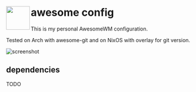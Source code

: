 <h1>
  <img align="left" width="64px" src="https://awesomewm.org/apidoc/images/AUTOGEN_wibox_logo_logo_and_name.svg">
  awesome config
  <br/>
</h1>

This is my personal AwesomeWM configuration.

Tested on Arch with awesome-git and on NixOS with overlay for git version.

![screenshot](https://github.com/ddmetz/awesome/assets/77217897/b1c432c4-d55b-43f1-bfe3-846f4fe3bf5c)

## dependencies
TODO
